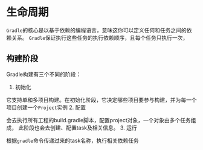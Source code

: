 # 生命周期

`Gradle`的核心是以基于依赖的编程语言，意味这你可以定义任何和任务之间的依赖关系。
`Gradle`保证执行这些任务的执行依赖顺序，且每个任务只执行一次，

## 构建阶段
Gradle构建有三个不同的阶段：

1. 初始化

 它支持单和多项目构建。在初始化阶段，它决定哪些项目要参与构建，并为每一个项目创建一个`Project`实例
2. 配置

  会去执行所有工程的build.gradle脚本，配置project对象，一个对象由多个任务组成，
  此阶段也会去创建、配置task及相关信息。
3. 运行

  根据`gradle`命令传递过来的task名称，执行相关依赖任务

 
